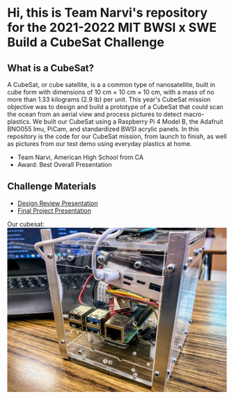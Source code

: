 # Hi, this is Team Narvi's repository for the 2021-2022 MIT BWSI x SWE Build a CubeSat Challenge

## What is a CubeSat? 
A CubeSat, or cube satellite, is a  a common type of nanosatellite, built in cube form with dimensions of 10 cm × 10 cm × 10 cm, 
with a mass of no more than 1.33 kilograms (2.9 lb) per unit.
This year's CubeSat mission objective was to design and build a prototype of a CubeSat that could scan the ocean from an aerial view and process pictures to detect macro-plastics.
We built our CubeSat using a Raspberry Pi 4 Model B, the Adafruit BNO055 Imu, PiCam, and standardized BWSI acrylic panels. In this repository is the code for our CubeSat mission, from launch to finish, 
as well as pictures from our test demo using everyday plastics at home. 

- Team Narvi, American High School from CA
- Award: Best Overall Presentation

## Challenge Materials
- [Design Review Presentation](https://docs.google.com/presentation/d/1-VkZVkaJapbH8x2QFXUjJGAdzKCbqDXV68sjaDp1dPQ/edit?usp=sharing)
- [Final Project Presentation](https://docs.google.com/presentation/d/1QwET54YE8lvtQUq55Y8uikWgzIASpIw4OvfZEroFX04/edit?usp=sharing)

Our cubesat:
![Picture of our final cubesat prototype](cubesat_picture.jpg?raw=true "Our cubesat!")


